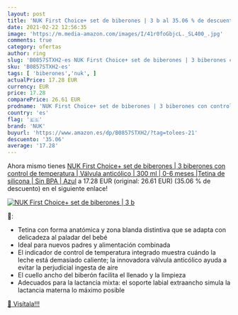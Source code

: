 ```yaml
---
layout: post
title: 'NUK First Choice+ set de biberones | 3 b al 35.06 % de descuento'
date: 2021-02-22 12:56:35
image: 'https://m.media-amazon.com/images/I/41r0foGbjcL._SL400_.jpg'
comments: true
category: ofertas
author: ring
slug: 'B0857STXH2-es NUK First Choice+ set de biberones | 3 biberones con...'
sku: 'B0857STXH2-es'
tags: [ 'biberones','nuk', ]
actualPrice: 17.28 EUR
currency: EUR
price: 17.28
comparePrice: 26.61 EUR
prodname: 'NUK First Choice+ set de biberones | 3 biberones con control de temperatura | Válvula anticólico | 300 ml | 0-6 meses |Tetina de silicona | Sin BPA | Azul'
country: 'es'
flag: '🇪🇸'
brand: 'NUK'
buyurl: 'https://www.amazon.es/dp/B0857STXH2/?tag=tolees-21'
descuento: '35.06'
average: '17.28'
---
```


Ahora mismo tienes [NUK First Choice+ set de biberones | 3 biberones con control de temperatura | Válvula anticólico | 300 ml | 0-6 meses |Tetina de silicona | Sin BPA | Azul](https://www.amazon.es/dp/B0857STXH2/?tag=tolees-21) a 17.28 EUR (original: 26.61 EUR) (35.06 %  de descuento) en el siguiente enlace!

[![NUK First Choice+ set de biberones | 3 b](https://m.media-amazon.com/images/I/41r0foGbjcL._SL400_.jpg)](https://www.amazon.es/dp/B0857STXH2/?tag=tolees-21)

🔎:

- Tetina con forma anatómica y zona blanda distintiva que se adapta con delicadeza al paladar del bebé
- Ideal para nuevos padres y alimentación combinada
- El indicador de control de temperatura integrado muestra cuándo la leche está demasiado caliente; la innovadora válvula anticólico ayuda a evitar la perjudicial ingesta de aire
- El cuello ancho del biberón facilita el llenado y la limpieza
- Adecuados para la lactancia mixta: el soporte labial extraancho simula la lactancia materna lo máximo posible

[🛒 Visítala!!!](https://www.amazon.es/dp/B0857STXH2/?tag=tolees-21)
